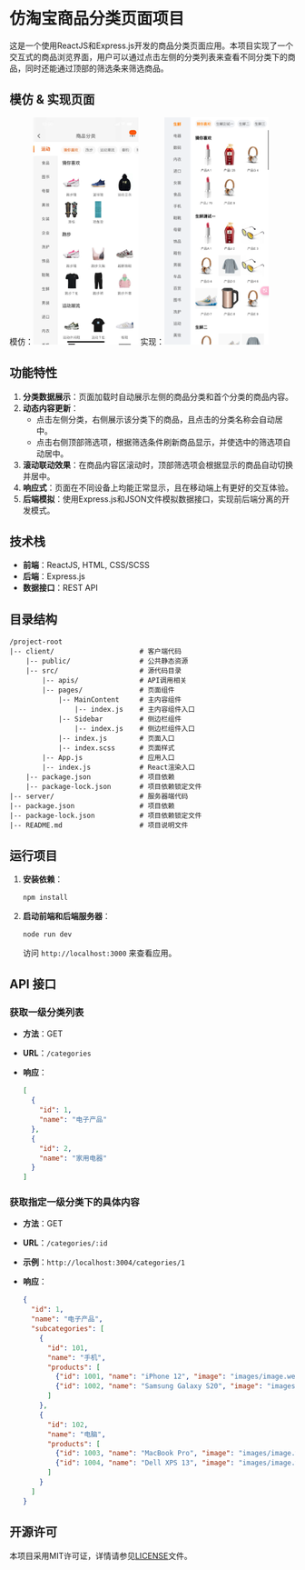 # 仿淘宝商品分类页面项目

这是一个使用ReactJS和Express.js开发的商品分类页面应用。本项目实现了一个交互式的商品浏览界面，用户可以通过点击左侧的分类列表来查看不同分类下的商品，同时还能通过顶部的筛选条来筛选商品。

## 模仿 & 实现页面

模仿：<img src="img.png" alt="img" height="400"/> 实现：<img src="img_1.png" alt="img_1" height="400"/>

## 功能特性

1. **分类数据展示**：页面加载时自动展示左侧的商品分类和首个分类的商品内容。
2. **动态内容更新**：
   - 点击左侧分类，右侧展示该分类下的商品，且点击的分类名称会自动居中。
   - 点击右侧顶部筛选项，根据筛选条件刷新商品显示，并使选中的筛选项自动居中。
3. **滚动联动效果**：在商品内容区滚动时，顶部筛选项会根据显示的商品自动切换并居中。
4. **响应式**：页面在不同设备上均能正常显示，且在移动端上有更好的交互体验。
5. **后端模拟**：使用Express.js和JSON文件模拟数据接口，实现前后端分离的开发模式。

## 技术栈

- **前端**：ReactJS, HTML, CSS/SCSS
- **后端**：Express.js
- **数据接口**：REST API

## 目录结构

```
/project-root
|-- client/                     # 客户端代码
    |-- public/                 # 公共静态资源
    |-- src/                    # 源代码目录
        |-- apis/               # API调用相关
        |-- pages/              # 页面组件
            |-- MainContent     # 主内容组件
                |-- index.js    # 主内容组件入口
            |-- Sidebar         # 侧边栏组件
                |-- index.js    # 侧边栏组件入口
            |-- index.js        # 页面入口
            |-- index.scss      # 页面样式
        |-- App.js              # 应用入口
        |-- index.js            # React渲染入口
    |-- package.json            # 项目依赖
    |-- package-lock.json       # 项目依赖锁定文件
|-- server/                     # 服务器端代码
|-- package.json                # 项目依赖
|-- package-lock.json           # 项目依赖锁定文件
|-- README.md                   # 项目说明文件
```

## 运行项目

1. **安装依赖**：

   ```bash
   npm install
   ```

2. **启动前端和后端服务器**：

   ```bash
   node run dev
   ```

   访问 `http://localhost:3000` 来查看应用。

## API 接口

### 获取一级分类列表

- **方法**：GET
- **URL**：`/categories`
- **响应**：

  ```json
  [
    {
      "id": 1,
      "name": "电子产品"
    },
    {
      "id": 2,
      "name": "家用电器"
    }
  ]
  ```

### 获取指定一级分类下的具体内容

- **方法**：GET
- **URL**：`/categories/:id`
- **示例**：`http://localhost:3004/categories/1`
- **响应**：

  ```json
  {
    "id": 1,
    "name": "电子产品",
    "subcategories": [
      {
        "id": 101,
        "name": "手机",
        "products": [
          {"id": 1001, "name": "iPhone 12", "image": "images/image.webp", "subcategoryId": 1},
          {"id": 1002, "name": "Samsung Galaxy S20", "image": "images/image.webp", "subcategoryId": 1}
        ]
      },
      {
        "id": 102,
        "name": "电脑",
        "products": [
          {"id": 1003, "name": "MacBook Pro", "image": "images/image.webp", "subcategoryId": 2},
          {"id": 1004, "name": "Dell XPS 13", "image": "images/image.webp", "subcategoryId": 2}
        ]
      }
    ]
  }
  ```

## 开源许可

本项目采用MIT许可证，详情请参见[LICENSE](https://github.com/Skymore/Taobao-like-Product-Category-Page/blob/main/LISENCE)文件。